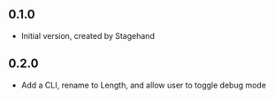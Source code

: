 ## 0.1.0

- Initial version, created by Stagehand

## 0.2.0

- Add a CLI, rename to Length, and allow user to toggle debug mode
